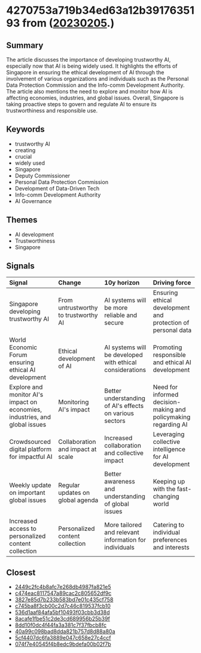 # 4270753a719b34ed63a12b3917635193 from ([20230205](https://kghosh.substack.com/p/20230205).)

## Summary

The article discusses the importance of developing trustworthy AI, especially now that AI is being widely used. It highlights the efforts of Singapore in ensuring the ethical development of AI through the involvement of various organizations and individuals such as the Personal Data Protection Commission and the Info-comm Development Authority. The article also mentions the need to explore and monitor how AI is affecting economies, industries, and global issues. Overall, Singapore is taking proactive steps to govern and regulate AI to ensure its trustworthiness and responsible use.

## Keywords

* trustworthy AI
* creating
* crucial
* widely used
* Singapore
* Deputy Commissioner
* Personal Data Protection Commission
* Development of Data-Driven Tech
* Info-comm Development Authority
* AI Governance

## Themes

* AI development
* Trustworthiness
* Singapore

## Signals

| Signal                                                                      | Change                               | 10y horizon                                              | Driving force                                                   |
|:----------------------------------------------------------------------------|:-------------------------------------|:---------------------------------------------------------|:----------------------------------------------------------------|
| Singapore developing trustworthy AI                                         | From untrustworthy to trustworthy AI | AI systems will be more reliable and secure              | Ensuring ethical development and protection of personal data    |
| World Economic Forum ensuring ethical AI development                        | Ethical development of AI            | AI systems will be developed with ethical considerations | Promoting responsible and ethical AI development                |
| Explore and monitor AI's impact on economies, industries, and global issues | Monitoring AI's impact               | Better understanding of AI's effects on various sectors  | Need for informed decision-making and policymaking regarding AI |
| Crowdsourced digital platform for impactful AI                              | Collaboration and impact at scale    | Increased collaboration and collective impact            | Leveraging collective intelligence for AI development           |
| Weekly update on important global issues                                    | Regular updates on global agenda     | Better awareness and understanding of global issues      | Keeping up with the fast-changing world                         |
| Increased access to personalized content collection                         | Personalized content collection      | More tailored and relevant information for individuals   | Catering to individual preferences and interests                |

## Closest

* [2449c2fc4b8afc7e268db4987fa821e5](2449c2fc4b8afc7e268db4987fa821e5)
* [c474eac8117547a89cac2c805652df9c](c474eac8117547a89cac2c805652df9c)
* [3827e85d7b233b583bd7e01c435cf758](3827e85d7b233b583bd7e01c435cf758)
* [c745ba8f3cb00c2d7c46c819537fcb10](c745ba8f3cb00c2d7c46c819537fcb10)
* [536d1aaf84afa5bf10493f03cbb3d38d](536d1aaf84afa5bf10493f03cbb3d38d)
* [8acafe1fbe51c2de3cd689956b25b39f](8acafe1fbe51c2de3cd689956b25b39f)
* [8dd10f0dc4f44fa3a381c7f37fbcb8fc](8dd10f0dc4f44fa3a381c7f37fbcb8fc)
* [40a99c098bad8dda821b757d8d88a80a](40a99c098bad8dda821b757d8d88a80a)
* [5cf4407dc6fa3889e047c658e27c4ccf](5cf4407dc6fa3889e047c658e27c4ccf)
* [074f7e40545f4b8edc9bdefa00b02f7b](074f7e40545f4b8edc9bdefa00b02f7b)